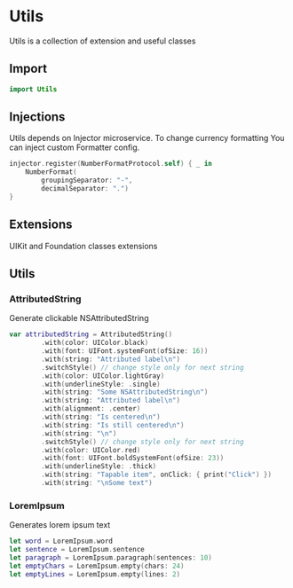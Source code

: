 # Utils

Utils is a collection of extension and useful classes

## Import

```swift
import Utils
``` 

## Injections

Utils depends on Injector microservice. To change currency formatting You can inject custom Formatter config.

```Swift
injector.register(NumberFormatProtocol.self) { _ in
    NumberFormat(
        groupingSeparator: "-",
        decimalSeparator: ".")
}
```

## Extensions

UIKit and Foundation classes extensions

## Utils

### AttributedString

Generate clickable NSAttributedString

```Swift
var attributedString = AttributedString()
        .with(color: UIColor.black)
        .with(font: UIFont.systemFont(ofSize: 16))
        .with(string: "Attributed label\n")
        .switchStyle() // change style only for next string
        .with(color: UIColor.lightGray)
        .with(underlineStyle: .single)
        .with(string: "Some NSAttributedString\n")
        .with(string: "Attributed label\n")
        .with(alignment: .center)
        .with(string: "Is centered\n")
        .with(string: "Is still centered\n")
        .with(string: "\n")
        .switchStyle() // change style only for next string
        .with(color: UIColor.red)
        .with(font: UIFont.boldSystemFont(ofSize: 23))
        .with(underlineStyle: .thick)
        .with(string: "Tapable item", onClick: { print("Click") })
        .with(string: "\nSome text")
```

### LoremIpsum

Generates lorem ipsum text

```Swift
let word = LoremIpsum.word
let sentence = LoremIpsum.sentence
let paragraph = LoremIpsum.paragraph(sentences: 10)
let emptyChars = LoremIpsum.empty(chars: 24)
let emptyLines = LoremIpsum.empty(lines: 2)
```